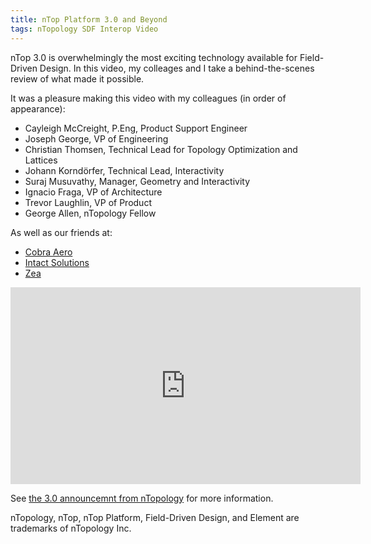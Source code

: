 ```yaml
---
title: nTop Platform 3.0 and Beyond
tags: nTopology SDF Interop Video
---
```


nTop 3.0 is overwhelmingly the most exciting technology available for Field-Driven Design.  In this video, my colleages and I take a behind-the-scenes review of what made it possible.  

<!--more-->

It was a pleasure making this video with my colleagues (in order of appearance):
* Cayleigh McCreight, P.Eng, Product Support Engineer
* Joseph George, VP of Engineering
* Christian Thomsen, Technical Lead for Topology Optimization and Lattices
* Johann Korndörfer, Technical Lead, Interactivity
* Suraj Musuvathy, Manager, Geometry and Interactivity
* Ignacio Fraga, VP of Architecture
* Trevor Laughlin, VP of Product
* George Allen, nTopology Fellow

As well as our friends at:
* [Cobra Aero](https://www.cobra-aero.com/)
* [Intact Solutions](https://www.intact-solutions.com/rev/)
* [Zea](https://www.zea.live/)

<iframe width="560" height="315"
	src="https://www.youtube.com/embed/Gg-i3gSP8KQ" 
	frameborder="0" 
	allow="accelerometer; autoplay; encrypted-media; gyroscope; picture-in-picture" 
	allowfullscreen>
</iframe>

See [the 3.0 announcemnt from nTopology](https://ntopology.com/blog/ntopology-3-0-release-announcement/) for more information.

<div class="article__license">nTopology, nTop, nTop Platform, Field-Driven Design, and Element are trademarks of nTopology Inc.</div>
